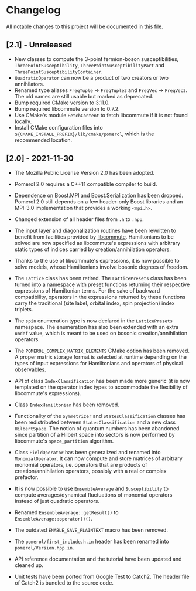 # Changelog

All notable changes to this project will be documented in this file.

## [2.1] - Unreleased

- New classes to compute the 3-point fermion-boson susceptibilities,
  `ThreePointSusceptibility`, `ThreePointSusceptibilityPart` and
  `ThreePointSusceptibilityContainer`.
- `QuadraticOperator` can now be a product of two creators or two annihilators.
- Renamed type aliases `FreqTuple` -> `FreqTuple3` and `FreqVec` -> `FreqVec3`.
  The old names are still usable but marked as deprecated.
- Bump required CMake version to 3.11.0.
- Bump required libcommute version to 0.7.2.
- Use CMake's module `FetchContent` to fetch libcommute if it is not found
  locally.
- Install CMake configuration files into
  ``${CMAKE_INSTALL_PREFIX}/lib/cmake/pomerol``, which is the recommended
  location.

## [2.0] - 2021-11-30

- The Mozilla Public License Version 2.0 has been adopted.

- Pomerol 2.0 requires a C++11 compatible compiler to build.

- Dependence on Boost.MPI and Boost.Serialization has been dropped. Pomerol 2.0
  still depends on a few header-only Boost libraries and an MPI-3.0
  implementation that provides a working `<mpi.h>`.

- Changed extension of all header files from `.h` to `.hpp`.

- The input layer and diagonalization routines have been rewritten to benefit
  from facilities provided by
  [libcommute](https://github.com/krivenko/libcommute). Hamiltonians to be
  solved are now specified as libcommute's expressions with arbitrary static
  types of indices carried by creation/annihilation operators.

- Thanks to the use of libcommute's expressions, it is now possible to solve
  models, whose Hamiltonians involve bosonic degrees of freedom.

- The `Lattice` class has been retired. The `LatticePresets` class has been
  turned into a namespace with preset functions returning their respective
  expressions of Hamiltonian terms. For the sake of backward compatibility,
  operators in the expressions returned by these functions carry the
  traditional (site label, orbital index, spin projection) index triplets.

- The `spin` enumeration type is now declared in the `LatticePresets` namespace.
  The enumeration has also been extended with an extra `undef` value, which is
  meant to be used on bosonic creation/annihilation operators.

- The `POMEROL_COMPLEX_MATRIX_ELEMENTS` CMake option has been removed.
  A proper matrix storage format is selected at runtime depending on the types
  of input expressions for Hamiltonians and operators of physical observables.

- API of class `IndexClassification` has been made more generic (it is now
  templated on the operator index types to accommodate the flexibility of
  libcommute's expressions).

- Class `IndexHamiltonian` has been removed.

- Functionality of the `Symmetrizer` and `StatesClassification` classes has been
  redistributed between `StatesClassification` and a new class `HilbertSpace`.
  The notion of quantum numbers has been abandoned since partition of a
  Hilbert space into sectors is now performed by libcommute's `space_partition`
  algorithm.

- Class `FieldOperator` has been generalized and renamed into
  `MonomialOperator`. It can now compute and store matrices of arbitrary
  monomial operators, i.e. operators that are products of creation/annihilation
  operators, possibly with a real or complex prefactor.

- It is now possible to use `EnsembleAverage` and `Susceptibility` to compute
  averages/dynamical fluctuations of monomial operators instead of just
  quadratic operators.

- Renamed `EnsembleAverage::getResult()` to `EnsembleAverage::operator()()`.

- The outdated `ENABLE_SAVE_PLAINTEXT` macro has been removed.

- The `pomerol/first_include.h.in` header has been renamed into
  `pomerol/Version.hpp.in`.

- API reference documentation and the tutorial have been updated and cleaned up.

- Unit tests have been ported from Google Test to Catch2. The header file of
  Catch2 is bundled to the source code.
